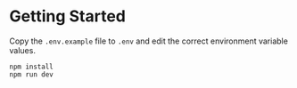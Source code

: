 # Getting Started

Copy the `.env.example` file to `.env` and edit the correct environment variable values.

```shell
npm install
npm run dev
```